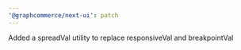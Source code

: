 ```yaml
---
'@graphcommerce/next-ui': patch
---
```


Added a spreadVal utility to replace responsiveVal and breakpointVal

